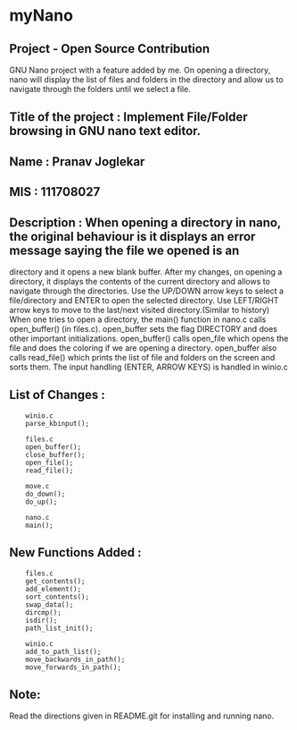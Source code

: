 # myNano
## Project - Open Source Contribution
GNU Nano project with a feature added by me.
On opening a directory, nano will display the list of files and folders in the directory and allow us to navigate through the folders until we select a file.

## Title of the project : Implement File/Folder browsing in GNU nano text editor.
## Name : Pranav Joglekar
## MIS : 111708027
## Description : When opening a directory in nano, the original behaviour is it displays an error message saying the file we opened is an 
directory and it opens a new blank buffer. After my changes, on opening a directory, it displays the contents of the current directory 
and allows to navigate through the directories. Use the UP/DOWN arrow keys to select a file/directory and ENTER to open the selected 
directory. Use LEFT/RIGHT arrow keys to move to the last/next visited directory.(Similar to history)
When one tries to open a directory, the main() function in nano.c calls open_buffer() (in files.c). open_buffer sets the flag DIRECTORY 
and does other important initializations. open_buffer() calls open_file which opens the file and does the coloring if we are opening a 
directory. open_buffer also calls read_file() which prints the list of file and folders on the screen and sorts them. The input handling
(ENTER, ARROW KEYS) is handled in winio.c

## List of Changes :
		winio.c
		parse_kbinput();

		files.c
		open_buffer();
		close_buffer();
		open_file();
		read_file();

		move.c
		do_down();
		do_up();

		nano.c
		main();
	
## New Functions Added :
		files.c
		get_contents();
		add_element();
		sort_contents();
		swap_data();		
		dircmp();
		isdir();
		path_list_init();

		winio.c
		add_to_path_list();
		move_backwards_in_path();	
		move_forwards_in_path();


## Note:
Read the directions given in README.git for installing and running nano.
